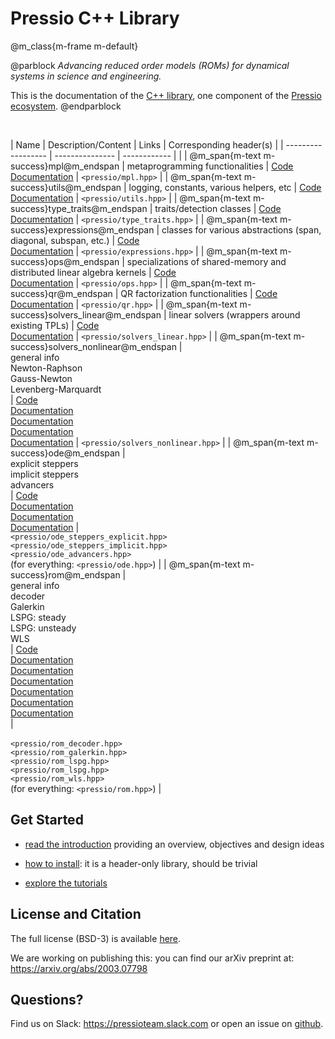 
# Pressio C++ Library


@m_class{m-frame m-default}

@parblock
*Advancing reduced order models (ROMs) for dynamical systems in science and engineering.*

This is the documentation of the [C++ library](https://github.com/Pressio/pressio), one component of the [Pressio ecosystem](https://pressio.github.io/).
@endparblock

<br/>

| Name                                                 | Description/Content                                                                        | Links                                                                                                                                                                                                                                                                                                                                                                       | Corresponding header(s)                                                                                                                                                            |
| ------------------                                   | ---------------                                                                            | ------------                                                                                                                                                                                                                                                                                                                                                                |                                                                                                                                                                                    |
| @m_span{m-text m-success}mpl@m_endspan               | metaprogramming functionalities                                                            | [Code](https://github.com/Pressio/pressio/tree/develop/include/pressio/mpl) <br/> [Documentation](md_pages_components_mpl.html)                                                                                                                                                                                                                                                        | `<pressio/mpl.hpp>`                                                                                                                                                                |
| @m_span{m-text m-success}utils@m_endspan             | logging, constants, various helpers, etc                                                | [Code](https://github.com/Pressio/pressio/tree/develop/include/pressio/utils)<br/>[Documentation](md_pages_components_utils.html)                                                                                                                                                                                                                                                      | `<pressio/utils.hpp>`                                                                                                                                                              |
| @m_span{m-text m-success}type_traits@m_endspan       | traits/detection classes                                                                   | [Code](https://github.com/Pressio/pressio/tree/develop/include/pressio/type_traits)<br/>[Documentation](md_pages_components_type_traits.html)                                                                                                                                                                                                                                          | `<pressio/type_traits.hpp>`                                                                                                                                                        |
| @m_span{m-text m-success}expressions@m_endspan       | classes for various abstractions (span, diagonal, subspan, etc.)                           | [Code](https://github.com/Pressio/pressio/tree/develop/include/pressio/expressions)<br/>[Documentation](md_pages_components_expressions.html)                                                                                                                                                                                                                                          | `<pressio/expressions.hpp>`                                                                                                                                                        |
| @m_span{m-text m-success}ops@m_endspan               | specializations of shared-memory and distributed linear algebra kernels                    | [Code](https://github.com/Pressio/pressio/tree/develop/include/pressio/ops)<br/>[Documentation](md_pages_components_ops.html)                                                                                                                                                                                                                                                          | `<pressio/ops.hpp>`                                                                                                                                                                |
| @m_span{m-text m-success}qr@m_endspan                | QR factorization functionalities                                                           | [Code](https://github.com/Pressio/pressio/tree/develop/include/pressio/qr)<br/>[Documentation](md_pages_components_qr.html)                                                                                                                                                                                                                                                            | `<pressio/qr.hpp>`                                                                                                                                                                 |
| @m_span{m-text m-success}solvers_linear@m_endspan    | linear solvers (wrappers around existing TPLs)                                             | [Code](https://github.com/Pressio/pressio/tree/develop/include/pressio/solvers_linear)<br/>[Documentation](md_pages_components_linsolvers.html)                                                                                                                                                                                                                                        | `<pressio/solvers_linear.hpp>`                                                                                                                                                     |
| @m_span{m-text m-success}solvers_nonlinear@m_endspan | <br/> general info <br/> Newton-Raphson <br/> Gauss-Newton <br/> Levenberg-Marquardt <br/> | [Code](https://github.com/Pressio/pressio/tree/develop/include/pressio/solvers_nonlinear) <br/> [Documentation](md_pages_components_nonlinsolvers_general.html) <br/> [Documentation](md_pages_components_nonlinsolvers_nr.html) <br/> [Documentation](md_pages_components_nonlinsolvers_gn.html) <br/> [Documentation](md_pages_components_nonlinsolvers_lm.html)                     | `<pressio/solvers_nonlinear.hpp>`                                                                                                                                                  |
| @m_span{m-text m-success}ode@m_endspan               | <br/> explicit steppers <br/>implicit steppers <br/> advancers <br/>                        | [Code](https://github.com/Pressio/pressio/tree/develop/include/pressio) <br/> [Documentation](md_pages_components_ode_steppers_explicit.html)<br/> [Documentation](md_pages_components_ode_steppers_implicit.html) <br/>[Documentation](md_pages_components_ode_advance.html)                                                                                                      | <br/> `<pressio/ode_steppers_explicit.hpp>` <br/> `<pressio/ode_steppers_implicit.hpp>`<br/> `<pressio/ode_advancers.hpp>` <br/> (for everything: `<pressio/ode.hpp>`)              |
| @m_span{m-text m-success}rom@m_endspan               | <br/>general info <br/> decoder <br/> Galerkin<br/> LSPG: steady<br/> LSPG: unsteady<br/> WLS<br/>                     | [Code](https://github.com/Pressio/pressio/tree/develop/include/pressio/rom) <br/>[Documentation](md_pages_components_rom_general.html) <br/>[Documentation](md_pages_components_rom_decoder.html) <br/> [Documentation](md_pages_components_rom_galerkin.html) <br/> [Documentation](md_pages_components_rom_lspg_steady.html) <br/> [Documentation](md_pages_components_rom_lspg_unsteady.html) <br/>  [Documentation](md_pages_components_rom_wls.html) <br/> | <br/> <br/> `<pressio/rom_decoder.hpp>` <br/> `<pressio/rom_galerkin.hpp>` <br/> `<pressio/rom_lspg.hpp>` <br/> `<pressio/rom_lspg.hpp>`<br/> `<pressio/rom_wls.hpp>` <br/> (for everything: `<pressio/rom.hpp>`) |

<!-- This structure benefits: -->
<!-- * Maintability: the components depend on one another through well-defined public interfaces, -->
<!-- and appropriate namespaces are used to properly scope the code. -->

<!-- * Selective usability: users can leverage invidual functionalities. -->
<!-- This allows finer-grained control on what you include and use. -->

## Get Started

* [read the introduction](./md_pages_introduction.html) providing an overview, objectives and design ideas

* [how to install](./md_pages_installation.html): it is a header-only library, should be trivial

* [explore the tutorials](https://pressio.github.io/pressio-tutorials/html/index.html)


<!-- ## What if your types are not natively supported in pressio? -->

<!-- Check if your types are supported by lookig at the -->
<!-- [dependencies](md_pages_getstarted_build_and_install.html): if they are -->
<!-- listed there, most likely you are good to go, and you don't need to provide extra information to pressio. -->

<!-- Not supported? You can file an [issue](https://github.com/Pressio/pressio/issues) -->
<!-- to request it and wait on it, or can proceed -->
<!-- as in [tutorialsB](./md_pages_tutorials_tutorial1udops.html). Or do both! -->


## License and Citation
The full license (BSD-3) is available [here](https://pressio.github.io/various/license/).

We are working on publishing this: you can find our arXiv preprint at: https://arxiv.org/abs/2003.07798

## Questions?
Find us on Slack: https://pressioteam.slack.com or
open an issue on [github](https://github.com/Pressio/pressio).


<!--
@m_class{m-note m-success}

Pressio is an open-source project aimed at enabling leading-edge projection-based
reduced order models (\proms) for dynamical systems in science and engineering.

## Motivation
Projection-based model reduction refers to a class of surrogate models
that reduce the number of degrees
of freedom in the full-order model (FOM) through a projection process.
This projection step applied to the governing equations often enables one
to make stronger performance guarantees
(e.g., of structure preservation, of accuracy via adaptivity) than other
surrogates like data-fits and perform more accurate *a posteriori*
error analysis (e.g., via *a posteriori* error bounds or error models).

Despite these benefits, the practical challenges of
implementing model-reduction techniques in large-scale codes often
precludes their adoption in practice; this occurs because standard implementations
require modifying low-level operations and solvers for each simulation code of interest.
This implementation strategy is not practical or sustainable
in many modern settings, because industrial simulation codes often evolve rapidly,
institutions may employ dozens of simulation codes for different analyses,
and commercial codes typically do not expose the required low-level
operators and solvers.


@m_class{m-note m-success}

Pressio aims to mitigate the implementation burden of projection-based model
reduction in large-scale applications without compromising performance.


## Main steps of pROMs
Projection-based model reduction can be broken into three main steps,
namely data collection, basis creation, and ROM deployment.

- data collection: \todo (all)

- compute basis: \todo (all)

- create/run the ROM: \todo (all)


@m_class{m-block m-warning}

@par
pressioproj currently contains capabilities to perform the last step.
\todo Say that we have plans for the other steps too.
Maybe at some point we will provide tools to run the samples,
but for now that is not a huge priority. we can develop something
later on to aid this step. For example interfacing with efficient
POD libraries, providing tools for specific mesh formats (exodus).
 -->

<!--
## The Pressio framework
\pressioproj is a computational *framework*, comprising a (growing) collection of repositories :

* [pressio](https://github.com/Pressio/pressio): &emsp;&ensp;&emsp;&emsp;&ensp;core C++ library based on generic programming;

<!-- to support applications with arbitrary data types; -->
<!-- [pressio4py](https://github.com/Pressio/pressio4py): &emsp;&emsp;&nbsp;&nbsp;Python bindings for the core Pressio C++ functionalities; -->
<!-- [pressio-builder](https://github.com/Pressio/pressio-builder): &nbsp;&nbsp;&nbsp;auxiliary bash scripts for building/testing; -->
<!-- [pressio-tutorials](https://github.com/Pressio/pressio-tutorials): &nbsp;tutorials explaining how to use `pressio` and its functionalities.

## Where to go from here
If you are new and want to learn more, start from the [userguide](./md_pages_get_started.html)
and see how to install and use pressio, or you can jump directly
to the [tutorials](./md_pages_tutorials.html)
and/or [examples](md_pages_examples.html) -->
